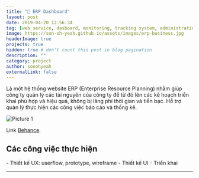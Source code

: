 ```yaml
---
title: "📑 ERP Dashboard"
layout: post
date: 2019-04-20 12:56:34
tag: [web service, dasboard, monitoring, tracking system, administration]
image: https://son-oh-yeah.github.io/assets/images/erp-business.jpg
headerImage: true
projects: true
hidden: true # don't count this post in blog pagination
description: ""
category: project
author: sonohyeah
externalLink: false
---
```


<p>Là một hệ thống website ERP (Enterprise Resource Planning) nhằm giúp công ty quản lý các tài nguyên của công ty để từ đó lên các kế hoạch triển khai phù hợp và hiệu quả, không bị lãng phí thời gian và tiền bạc. Hỗ trợ quản lý thực hiện các công việc báo cáo và thống kê.</p> 

![Picture 1](https://son-oh-yeah.github.io/assets/images/erp-prototype-image.png)

Link <a href="https://www.behance.net/gallery/84826385/Workplace-ERP-Dashboard">Behance</a>.

<h2> Các công việc thực hiện</h2>
- Thiết kế UX: userflow, prototype, wireframe
- Thiết kế UI
- Triển khai

---